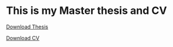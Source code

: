 
# This is my Master thesis and CV

<html>

<body>

<a href="Thesis.pdf">Download Thesis</a>

<a href="Resume___one_page (4).pdf">Download CV</a>

</body>

</html>
